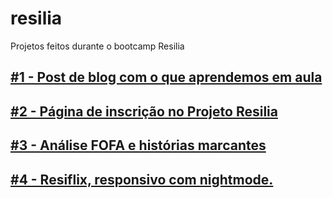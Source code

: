 <h1>resilia</h1>
Projetos feitos durante o bootcamp Resilia

<a href="https://eduardopinheiromr.github.io/resilia/tarefa-modulo1.4/Tarefa-Modulo1.4.html"><h2>#1 - Post de blog com o que aprendemos em aula</h2></a>

<a href="https://eduardopinheiromr.github.io/resilia/Tarefa-Modulo1.5/index.html"><h2>#2 - Página de inscrição no Projeto Resilia</h2></a>

<a href="https://eduardopinheiromr.github.io/resilia/Tarefa-Modulo1.5/tarefa-modulo1-5.html"><h2>#3 - Análise FOFA e histórias marcantes</h2></a>

<a href="https://eduardopinheiromr.github.io/resilia/tarefa-modulo1.6/resiliaflix.html"><h2>#4 - Resiflix, responsivo com nightmode.</h2></a>
